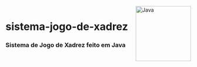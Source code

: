 <img align="right" alt="Java" width="150" src="https://cdn.jsdelivr.net/gh/devicons/devicon/icons/java/java-original-wordmark.svg">

# sistema-jogo-de-xadrez

<h3>Sistema de Jogo de Xadrez feito em Java</h3>
<br>